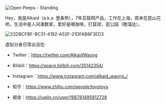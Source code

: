 ![Open Peeps - Standing](https://p.ipic.vip/7u4nuk.png)

Hey，我是Alkaid（a.k.a. 壹条熊），7年互联网产品，工作在上海，周末在昆山花桥。生活中是人间凑数家，爱好是喝咖啡，打篮球，逛公园（瞎溜达）。

![22DBCFBF-BC31-4192-A52F-21DFAB8F3ED3](https://p.ipic.vip/ymze4e.jpg)

虚拟分身日常出没在:

- Twitter：https://twitter.com/AlkaidWaong

- Bilibili：https://space.bilibili.com/35142354/

- Instagram：https://www.instagram.com/alkaid_waong_/

- 知乎：https://www.zhihu.com/people/toystoys

- 掘金：https://juejin.cn/user/166781495812728

  


